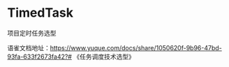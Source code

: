 # TimedTask
项目定时任务选型

语雀文档地址：https://www.yuque.com/docs/share/1050620f-9b96-47bd-93fa-633f2673fa42?# 《任务调度技术选型》
